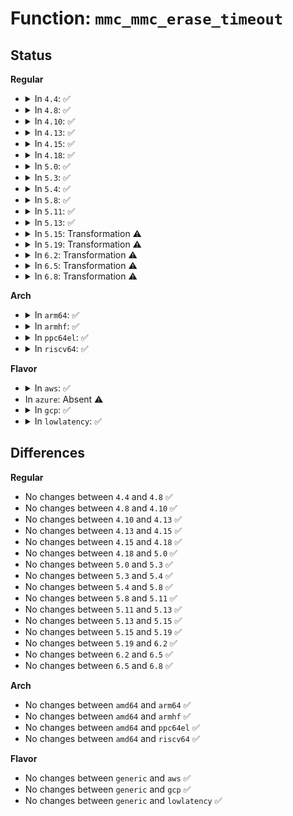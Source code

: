 # Function: <code>mmc_mmc_erase_timeout</code>

## Status
<b>Regular</b>
<ul>
<li>
<details>
<summary>In <code>4.4</code>: ✅</summary>

```c
unsigned int mmc_mmc_erase_timeout(struct mmc_card *card, unsigned int arg, unsigned int qty);
```

**Collision:** Unique Static

**Inline:** No

**Transformation:** False

**Instances:**

```
In drivers/mmc/core/core.c (ffffffff816bd570)
Location: drivers/mmc/core/core.c:1953
Inline: False
Direct callers:
  - drivers/mmc/core/core.c:mmc_do_calc_max_discard
  - drivers/mmc/core/core.c:mmc_do_erase
```
**Symbols:**

```
ffffffff816bd570-ffffffff816bd6a3: mmc_mmc_erase_timeout (STB_LOCAL)
```
</details>
</li>
<li>
<details>
<summary>In <code>4.8</code>: ✅</summary>

```c
unsigned int mmc_mmc_erase_timeout(struct mmc_card *card, unsigned int arg, unsigned int qty);
```

**Collision:** Unique Static

**Inline:** No

**Transformation:** False

**Instances:**

```
In drivers/mmc/core/core.c (ffffffff8171ee80)
Location: drivers/mmc/core/core.c:1967
Inline: False
Direct callers:
  - drivers/mmc/core/core.c:mmc_do_calc_max_discard
  - drivers/mmc/core/core.c:mmc_do_erase
```
**Symbols:**

```
ffffffff8171ee80-ffffffff8171effb: mmc_mmc_erase_timeout (STB_LOCAL)
```
</details>
</li>
<li>
<details>
<summary>In <code>4.10</code>: ✅</summary>

```c
unsigned int mmc_mmc_erase_timeout(struct mmc_card *card, unsigned int arg, unsigned int qty);
```

**Collision:** Unique Static

**Inline:** No

**Transformation:** False

**Instances:**

```
In drivers/mmc/core/core.c (ffffffff817519e0)
Location: drivers/mmc/core/core.c:2030
Inline: False
Direct callers:
  - drivers/mmc/core/core.c:mmc_do_calc_max_discard
  - drivers/mmc/core/core.c:mmc_do_erase
```
**Symbols:**

```
ffffffff817519e0-ffffffff81751b5b: mmc_mmc_erase_timeout (STB_LOCAL)
```
</details>
</li>
<li>
<details>
<summary>In <code>4.13</code>: ✅</summary>

```c
unsigned int mmc_mmc_erase_timeout(struct mmc_card *card, unsigned int arg, unsigned int qty);
```

**Collision:** Unique Static

**Inline:** No

**Transformation:** False

**Instances:**

```
In drivers/mmc/core/core.c (ffffffff81770500)
Location: drivers/mmc/core/core.c:1855
Inline: False
Direct callers:
  - drivers/mmc/core/core.c:mmc_do_calc_max_discard
  - drivers/mmc/core/core.c:mmc_do_erase
```
**Symbols:**

```
ffffffff81770500-ffffffff8177064e: mmc_mmc_erase_timeout (STB_LOCAL)
```
</details>
</li>
<li>
<details>
<summary>In <code>4.15</code>: ✅</summary>

```c
unsigned int mmc_mmc_erase_timeout(struct mmc_card *card, unsigned int arg, unsigned int qty);
```

**Collision:** Unique Static

**Inline:** No

**Transformation:** False

**Instances:**

```
In drivers/mmc/core/core.c (ffffffff817e5ed0)
Location: drivers/mmc/core/core.c:2062
Inline: False
Direct callers:
  - drivers/mmc/core/core.c:mmc_do_calc_max_discard
  - drivers/mmc/core/core.c:mmc_do_erase
```
**Symbols:**

```
ffffffff817e5ed0-ffffffff817e601e: mmc_mmc_erase_timeout (STB_LOCAL)
```
</details>
</li>
<li>
<details>
<summary>In <code>4.18</code>: ✅</summary>

```c
unsigned int mmc_mmc_erase_timeout(struct mmc_card *card, unsigned int arg, unsigned int qty);
```

**Collision:** Unique Static

**Inline:** No

**Transformation:** False

**Instances:**

```
In drivers/mmc/core/core.c (ffffffff8182f350)
Location: drivers/mmc/core/core.c:1866
Inline: False
Direct callers:
  - drivers/mmc/core/core.c:mmc_do_calc_max_discard
  - drivers/mmc/core/core.c:mmc_do_erase
```
**Symbols:**

```
ffffffff8182f350-ffffffff8182f4ca: mmc_mmc_erase_timeout (STB_LOCAL)
```
</details>
</li>
<li>
<details>
<summary>In <code>5.0</code>: ✅</summary>

```c
unsigned int mmc_mmc_erase_timeout(struct mmc_card *card, unsigned int arg, unsigned int qty);
```

**Collision:** Unique Static

**Inline:** No

**Transformation:** False

**Instances:**

```
In drivers/mmc/core/core.c (ffffffff8185b5c0)
Location: drivers/mmc/core/core.c:1869
Inline: False
Direct callers:
  - drivers/mmc/core/core.c:mmc_do_calc_max_discard
  - drivers/mmc/core/core.c:mmc_do_erase
```
**Symbols:**

```
ffffffff8185b5c0-ffffffff8185b73a: mmc_mmc_erase_timeout (STB_LOCAL)
```
</details>
</li>
<li>
<details>
<summary>In <code>5.3</code>: ✅</summary>

```c
unsigned int mmc_mmc_erase_timeout(struct mmc_card *card, unsigned int arg, unsigned int qty);
```

**Collision:** Unique Static

**Inline:** No

**Transformation:** False

**Instances:**

```
In drivers/mmc/core/core.c (ffffffff8189f480)
Location: drivers/mmc/core/core.c:1551
Inline: False
Direct callers:
  - drivers/mmc/core/core.c:mmc_do_calc_max_discard
  - drivers/mmc/core/core.c:mmc_do_erase
```
**Symbols:**

```
ffffffff8189f480-ffffffff8189f5ba: mmc_mmc_erase_timeout (STB_LOCAL)
```
</details>
</li>
<li>
<details>
<summary>In <code>5.4</code>: ✅</summary>

```c
unsigned int mmc_mmc_erase_timeout(struct mmc_card *card, unsigned int arg, unsigned int qty);
```

**Collision:** Unique Static

**Inline:** No

**Transformation:** False

**Instances:**

```
In drivers/mmc/core/core.c (ffffffff818d1a20)
Location: drivers/mmc/core/core.c:1550
Inline: False
Direct callers:
  - drivers/mmc/core/core.c:mmc_do_calc_max_discard
  - drivers/mmc/core/core.c:mmc_do_erase
```
**Symbols:**

```
ffffffff818d1a20-ffffffff818d1b5a: mmc_mmc_erase_timeout (STB_LOCAL)
```
</details>
</li>
<li>
<details>
<summary>In <code>5.8</code>: ✅</summary>

```c
unsigned int mmc_mmc_erase_timeout(struct mmc_card *card, unsigned int arg, unsigned int qty);
```

**Collision:** Unique Static

**Inline:** No

**Transformation:** False

**Instances:**

```
In drivers/mmc/core/core.c (ffffffff819a4150)
Location: drivers/mmc/core/core.c:1533
Inline: False
Direct callers:
  - drivers/mmc/core/core.c:mmc_do_calc_max_discard
  - drivers/mmc/core/core.c:mmc_do_erase
```
**Symbols:**

```
ffffffff819a4150-ffffffff819a428a: mmc_mmc_erase_timeout (STB_LOCAL)
```
</details>
</li>
<li>
<details>
<summary>In <code>5.11</code>: ✅</summary>

```c
unsigned int mmc_mmc_erase_timeout(struct mmc_card *card, unsigned int arg, unsigned int qty);
```

**Collision:** Unique Static

**Inline:** No

**Transformation:** False

**Instances:**

```
In drivers/mmc/core/core.c (ffffffff819a71d0)
Location: drivers/mmc/core/core.c:1533
Inline: False
Direct callers:
  - drivers/mmc/core/core.c:mmc_do_calc_max_discard
  - drivers/mmc/core/core.c:mmc_do_erase
```
**Symbols:**

```
ffffffff819a71d0-ffffffff819a730a: mmc_mmc_erase_timeout (STB_LOCAL)
```
</details>
</li>
<li>
<details>
<summary>In <code>5.13</code>: ✅</summary>

```c
unsigned int mmc_mmc_erase_timeout(struct mmc_card *card, unsigned int arg, unsigned int qty);
```

**Collision:** Unique Static

**Inline:** No

**Transformation:** False

**Instances:**

```
In drivers/mmc/core/core.c (ffffffff8198be70)
Location: drivers/mmc/core/core.c:1478
Inline: False
Direct callers:
  - drivers/mmc/core/core.c:mmc_do_calc_max_discard
  - drivers/mmc/core/core.c:mmc_do_erase
```
**Symbols:**

```
ffffffff8198be70-ffffffff8198bf92: mmc_mmc_erase_timeout (STB_LOCAL)
```
</details>
</li>
<li>
<details>
<summary>In <code>5.15</code>: Transformation ⚠️</summary>

```c
unsigned int mmc_mmc_erase_timeout(struct mmc_card *card, unsigned int arg, unsigned int qty);
```

**Collision:** Unique Static

**Inline:** No

**Transformation:** True

**Instances:**

```
In drivers/mmc/core/core.c (0)
Location: drivers/mmc/core/core.c:1479
Inline: False
Direct callers:
  - drivers/mmc/core/core.c:mmc_do_calc_max_discard
  - drivers/mmc/core/core.c:mmc_do_erase
```
**Symbols:**

```
ffffffff81a37900-ffffffff81a37a49: mmc_mmc_erase_timeout (STB_LOCAL)
ffffffff81d2ccd7-ffffffff81d2ccf5: mmc_mmc_erase_timeout.cold (STB_LOCAL)
```
</details>
</li>
<li>
<details>
<summary>In <code>5.19</code>: Transformation ⚠️</summary>

```c
unsigned int mmc_mmc_erase_timeout(struct mmc_card *card, unsigned int arg, unsigned int qty);
```

**Collision:** Unique Static

**Inline:** No

**Transformation:** True

**Instances:**

```
In drivers/mmc/core/core.c (0)
Location: drivers/mmc/core/core.c:1479
Inline: False
Direct callers:
  - drivers/mmc/core/core.c:mmc_do_calc_max_discard
  - drivers/mmc/core/core.c:mmc_do_erase
```
**Symbols:**

```
ffffffff81ba44c0-ffffffff81ba45fc: mmc_mmc_erase_timeout (STB_LOCAL)
ffffffff81ef907d-ffffffff81ef909b: mmc_mmc_erase_timeout.cold (STB_LOCAL)
```
</details>
</li>
<li>
<details>
<summary>In <code>6.2</code>: Transformation ⚠️</summary>

```c
unsigned int mmc_mmc_erase_timeout(struct mmc_card *card, unsigned int arg, unsigned int qty);
```

**Collision:** Unique Static

**Inline:** No

**Transformation:** True

**Instances:**

```
In drivers/mmc/core/core.c (0)
Location: drivers/mmc/core/core.c:1491
Inline: False
Direct callers:
  - drivers/mmc/core/core.c:mmc_do_calc_max_discard
  - drivers/mmc/core/core.c:mmc_do_erase
```
**Symbols:**

```
ffffffff81d46640-ffffffff81d4677c: mmc_mmc_erase_timeout (STB_LOCAL)
ffffffff820a93be-ffffffff820a93dc: mmc_mmc_erase_timeout.cold (STB_LOCAL)
```
</details>
</li>
<li>
<details>
<summary>In <code>6.5</code>: Transformation ⚠️</summary>

```c
unsigned int mmc_mmc_erase_timeout(struct mmc_card *card, unsigned int arg, unsigned int qty);
```

**Collision:** Unique Static

**Inline:** No

**Transformation:** True

**Instances:**

```
In drivers/mmc/core/core.c (0)
Location: drivers/mmc/core/core.c:1491
Inline: False
Direct callers:
  - drivers/mmc/core/core.c:mmc_do_calc_max_discard
  - drivers/mmc/core/core.c:mmc_do_erase
```
**Symbols:**

```
ffffffff81db0e10-ffffffff81db0f4c: mmc_mmc_erase_timeout (STB_LOCAL)
ffffffff8212a7be-ffffffff8212a7dc: mmc_mmc_erase_timeout.cold (STB_LOCAL)
```
</details>
</li>
<li>
<details>
<summary>In <code>6.8</code>: Transformation ⚠️</summary>

```c
unsigned int mmc_mmc_erase_timeout(struct mmc_card *card, unsigned int arg, unsigned int qty);
```

**Collision:** Unique Static

**Inline:** No

**Transformation:** True

**Instances:**

```
In drivers/mmc/core/core.c (0)
Location: drivers/mmc/core/core.c:1496
Inline: False
Direct callers:
  - drivers/mmc/core/core.c:mmc_do_calc_max_discard
  - drivers/mmc/core/core.c:mmc_do_erase
```
**Symbols:**

```
ffffffff81e691a0-ffffffff81e692dc: mmc_mmc_erase_timeout (STB_LOCAL)
ffffffff8220c566-ffffffff8220c584: mmc_mmc_erase_timeout.cold (STB_LOCAL)
```
</details>
</li>
</ul>
<b>Arch</b>
<ul>
<li>
<details>
<summary>In <code>arm64</code>: ✅</summary>

```c
unsigned int mmc_mmc_erase_timeout(struct mmc_card *card, unsigned int arg, unsigned int qty);
```

**Collision:** Unique Static

**Inline:** No

**Transformation:** False

**Instances:**

```
In drivers/mmc/core/core.c (ffff800010b2a990)
Location: drivers/mmc/core/core.c:1550
Inline: False
Direct callers:
  - drivers/mmc/core/core.c:mmc_do_calc_max_discard
  - drivers/mmc/core/core.c:mmc_do_erase
```
**Symbols:**

```
ffff800010b2a990-ffff800010b2aad8: mmc_mmc_erase_timeout (STB_LOCAL)
```
</details>
</li>
<li>
<details>
<summary>In <code>armhf</code>: ✅</summary>

```c
unsigned int mmc_mmc_erase_timeout(struct mmc_card *card, unsigned int arg, unsigned int qty);
```

**Collision:** Unique Static

**Inline:** No

**Transformation:** False

**Instances:**

```
In drivers/mmc/core/core.c (c0c061ec)
Location: drivers/mmc/core/core.c:1550
Inline: False
Direct callers:
  - drivers/mmc/core/core.c:mmc_do_calc_max_discard
  - drivers/mmc/core/core.c:mmc_do_erase
```
**Symbols:**

```
c0c061ec-c0c06318: mmc_mmc_erase_timeout (STB_LOCAL)
```
</details>
</li>
<li>
<details>
<summary>In <code>ppc64el</code>: ✅</summary>

```c
unsigned int mmc_mmc_erase_timeout(struct mmc_card *card, unsigned int arg, unsigned int qty);
```

**Collision:** Unique Static

**Inline:** No

**Transformation:** False

**Instances:**

```
In drivers/mmc/core/core.c (c000000000c230b0)
Location: drivers/mmc/core/core.c:1550
Inline: False
Direct callers:
  - drivers/mmc/core/core.c:mmc_do_calc_max_discard
  - drivers/mmc/core/core.c:mmc_do_erase
```
**Symbols:**

```
c000000000c230b0-c000000000c23254: mmc_mmc_erase_timeout (STB_LOCAL)
```
</details>
</li>
<li>
<details>
<summary>In <code>riscv64</code>: ✅</summary>

```c
unsigned int mmc_mmc_erase_timeout(struct mmc_card *card, unsigned int arg, unsigned int qty);
```

**Collision:** Unique Static

**Inline:** No

**Transformation:** False

**Instances:**

```
In drivers/mmc/core/core.c (ffffffe000704e58)
Location: drivers/mmc/core/core.c:1550
Inline: False
Direct callers:
  - drivers/mmc/core/core.c:mmc_do_calc_max_discard
  - drivers/mmc/core/core.c:mmc_do_erase
```
**Symbols:**

```
ffffffe000704e58-ffffffe000704f62: mmc_mmc_erase_timeout (STB_LOCAL)
```
</details>
</li>
</ul>
<b>Flavor</b>
<ul>
<li>
<details>
<summary>In <code>aws</code>: ✅</summary>

```c
unsigned int mmc_mmc_erase_timeout(struct mmc_card *card, unsigned int arg, unsigned int qty);
```

**Collision:** Unique Static

**Inline:** No

**Transformation:** False

**Instances:**

```
In drivers/mmc/core/core.c (ffffffff818753e0)
Location: drivers/mmc/core/core.c:1550
Inline: False
Direct callers:
  - drivers/mmc/core/core.c:mmc_do_calc_max_discard
  - drivers/mmc/core/core.c:mmc_do_erase
```
**Symbols:**

```
ffffffff818753e0-ffffffff8187551a: mmc_mmc_erase_timeout (STB_LOCAL)
```
</details>
</li>
<li>
In <code>azure</code>: Absent ⚠️
</li>
<li>
<details>
<summary>In <code>gcp</code>: ✅</summary>

```c
unsigned int mmc_mmc_erase_timeout(struct mmc_card *card, unsigned int arg, unsigned int qty);
```

**Collision:** Unique Static

**Inline:** No

**Transformation:** False

**Instances:**

```
In drivers/mmc/core/core.c (ffffffff818c6880)
Location: drivers/mmc/core/core.c:1550
Inline: False
Direct callers:
  - drivers/mmc/core/core.c:mmc_do_calc_max_discard
  - drivers/mmc/core/core.c:mmc_do_erase
```
**Symbols:**

```
ffffffff818c6880-ffffffff818c69ba: mmc_mmc_erase_timeout (STB_LOCAL)
```
</details>
</li>
<li>
<details>
<summary>In <code>lowlatency</code>: ✅</summary>

```c
unsigned int mmc_mmc_erase_timeout(struct mmc_card *card, unsigned int arg, unsigned int qty);
```

**Collision:** Unique Static

**Inline:** No

**Transformation:** False

**Instances:**

```
In drivers/mmc/core/core.c (ffffffff818e3330)
Location: drivers/mmc/core/core.c:1550
Inline: False
Direct callers:
  - drivers/mmc/core/core.c:mmc_do_calc_max_discard
  - drivers/mmc/core/core.c:mmc_do_erase
```
**Symbols:**

```
ffffffff818e3330-ffffffff818e346a: mmc_mmc_erase_timeout (STB_LOCAL)
```
</details>
</li>
</ul>

## Differences
<b>Regular</b>
<ul>
<li>
No changes between <code>4.4</code> and <code>4.8</code> ✅
</li>
<li>
No changes between <code>4.8</code> and <code>4.10</code> ✅
</li>
<li>
No changes between <code>4.10</code> and <code>4.13</code> ✅
</li>
<li>
No changes between <code>4.13</code> and <code>4.15</code> ✅
</li>
<li>
No changes between <code>4.15</code> and <code>4.18</code> ✅
</li>
<li>
No changes between <code>4.18</code> and <code>5.0</code> ✅
</li>
<li>
No changes between <code>5.0</code> and <code>5.3</code> ✅
</li>
<li>
No changes between <code>5.3</code> and <code>5.4</code> ✅
</li>
<li>
No changes between <code>5.4</code> and <code>5.8</code> ✅
</li>
<li>
No changes between <code>5.8</code> and <code>5.11</code> ✅
</li>
<li>
No changes between <code>5.11</code> and <code>5.13</code> ✅
</li>
<li>
No changes between <code>5.13</code> and <code>5.15</code> ✅
</li>
<li>
No changes between <code>5.15</code> and <code>5.19</code> ✅
</li>
<li>
No changes between <code>5.19</code> and <code>6.2</code> ✅
</li>
<li>
No changes between <code>6.2</code> and <code>6.5</code> ✅
</li>
<li>
No changes between <code>6.5</code> and <code>6.8</code> ✅
</li>
</ul>
<b>Arch</b>
<ul>
<li>
No changes between <code>amd64</code> and <code>arm64</code> ✅
</li>
<li>
No changes between <code>amd64</code> and <code>armhf</code> ✅
</li>
<li>
No changes between <code>amd64</code> and <code>ppc64el</code> ✅
</li>
<li>
No changes between <code>amd64</code> and <code>riscv64</code> ✅
</li>
</ul>
<b>Flavor</b>
<ul>
<li>
No changes between <code>generic</code> and <code>aws</code> ✅
</li>
<li>
No changes between <code>generic</code> and <code>gcp</code> ✅
</li>
<li>
No changes between <code>generic</code> and <code>lowlatency</code> ✅
</li>
</ul>
